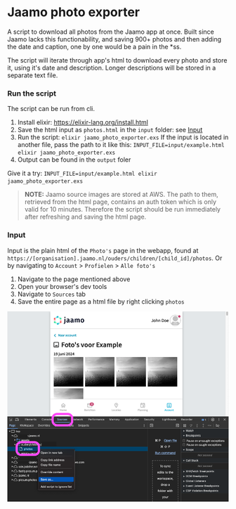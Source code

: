 # Jaamo photo exporter

A script to download all photos from the Jaamo app at once.
Built since Jaamo lacks this functionability, and saving 900+ photos and then adding the date and caption, one by one would be a pain in the \*ss.

The script will iterate through app's html to download every photo and store it, using it's date and description. Longer descriptions will be stored in a separate text file.

### Run the script

The script can be run from cli.

1. Install elixir: https://elixir-lang.org/install.html
2. Save the html input as `photos.html` in the `input` folder: see [Input](#input)
3. Run the script: `elixir jaamo_photo_exporter.exs`
   If the input is located in another file, pass the path to it like this:
   `INPUT_FILE=input/example.html elixir jaamo_photo_exporter.exs`
4. Output can be found in the `output` foler

Give it a try: `INPUT_FILE=input/example.html elixir jaamo_photo_exporter.exs`

> **NOTE:**
> Jaamo source images are stored at AWS. The path to them, retrieved from the html page, contains an auth token which is only valid for 10 minutes.
> Therefore the script should be run immediately after refreshing and saving the html page.

### Input

Input is the plain html of the `Photo's` page in the webapp, found at `https://[organisation].jaamo.nl/ouders/children/[child_id]/photos`. Or by navigating to `Account` > `Profielen` > `Alle foto's`

1. Navigate to the page mentioned above
2. Open your browser's dev tools
3. Navigate to `Sources` tab
4. Save the entire page as a html file by right clicking `photos`

![Jaamo screenshot](screenshot.png "Jaamo screenshot")
